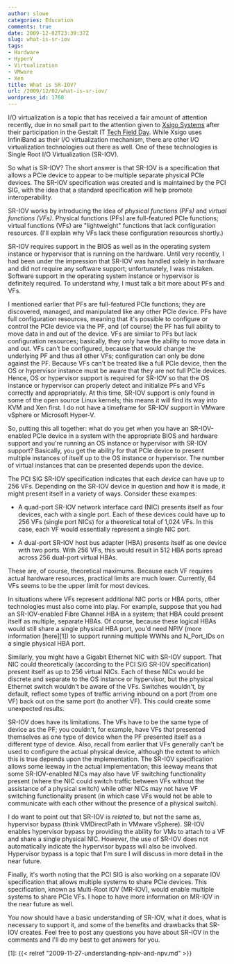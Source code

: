 ```yaml
---
author: slowe
categories: Education
comments: true
date: 2009-12-02T23:39:37Z
slug: what-is-sr-iov
tags:
- Hardware
- HyperV
- Virtualization
- VMware
- Xen
title: What is SR-IOV?
url: /2009/12/02/what-is-sr-iov/
wordpress_id: 1760
---
```


I/O virtualization is a topic that has received a fair amount of attention recently, due in no small part to the attention given to [Xsigo Systems](http://www.xsigo.com) after their participation in the Gestalt IT [Tech Field Day](http://gestaltit.com/featured/top/stephen/tech-field-day-1/). While Xsigo uses InfiniBand as their I/O virtualization mechanism, there are other I/O virtualization technologies out there as well. One of these technologies is Single Root I/O Virtualization (SR-IOV).

So what is SR-IOV? The short answer is that SR-IOV is a specification that allows a PCIe device to appear to be multiple separate physical PCIe devices. The SR-IOV specification was created and is maintained by the PCI SIG, with the idea that a standard specification will help promote interoperability.

SR-IOV works by introducing the idea of _physical functions (PFs)_ and _virtual functions (VFs)_. Physical functions (PFs) are full-featured PCIe functions; virtual functions (VFs) are "lightweight" functions that lack configuration resources. (I'll explain why VFs lack these configuration resources shortly.)

SR-IOV requires support in the BIOS as well as in the operating system instance or hypervisor that is running on the hardware. Until very recently, I had been under the impression that SR-IOV was handled solely in hardware and did not require any software support; unfortunately, I was mistaken. Software support in the operating system instance or hypervisor is definitely required. To understand why, I must talk a bit more about PFs and VFs.

I mentioned earlier that PFs are full-featured PCIe functions; they are discovered, managed, and manipulated like any other PCIe device. PFs have full configuration resources, meaning that it's possible to configure or control the PCIe device via the PF, and (of course) the PF has full ability to move data in and out of the device. VFs are similar to PFs but lack configuration resources; basically, they only have the ability to move data in and out. VFs can't be configured, because that would change the underlying PF and thus all other VFs; configuration can only be done against the PF. Because VFs can't be treated like a full PCIe device, then the OS or hypervisor instance must be aware that they are not full PCIe devices. Hence, OS or hypervisor support is required for SR-IOV so that the OS instance or hypervisor can properly detect and initialize PFs and VFs correctly and appropriately. At this time, SR-IOV support is only found in some of the open source Linux kernels; this means it will find its way into KVM and Xen first. I do not have a timeframe for SR-IOV support in VMware vSphere or Microsoft Hyper-V.

So, putting this all together: what do you get when you have an SR-IOV-enabled PCIe device in a system with the appropriate BIOS and hardware support and you're running an OS instance or hypervisor with SR-IOV support? Basically, you get the ability for that PCIe device to present multiple instances of itself up to the OS instance or hypervisor. The number of virtual instances that can be presented depends upon the device.

The PCI SIG SR-IOV specification indicates that each _device_ can have up to 256 VFs. Depending on the SR-IOV device in question and how it is made, it might present itself in a variety of ways. Consider these exampes:

* A quad-port SR-IOV network interface card (NIC) presents itself as four devices, each with a single port. Each of these devices could have up to 256 VFs (single port NICs) for a theoretical total of 1,024 VFs. In this case, each VF would essentially represent a single NIC port.

* A dual-port SR-IOV host bus adapter (HBA) presents itself as one device with two ports. With 256 VFs, this would result in 512 HBA ports spread across 256 dual-port virtual HBAs.

These are, of course, theoretical maximums. Because each VF requires actual hardware resources, practical limits are much lower. Currently, 64 VFs seems to be the upper limit for most devices.

In situations where VFs represent additional NIC ports or HBA ports, other technologies must also come into play. For example, suppose that you had an SR-IOV-enabled Fibre Channel HBA in a system; that HBA could present itself as multiple, separate HBAs. Of course, because these logical HBAs would still share a single physical HBA port, you'd need NPIV (more information [here][1]) to support running multiple WWNs and N_Port_IDs on a single physical HBA port.

Similarly, you might have a Gigabit Ethernet NIC with SR-IOV support. That NIC could theoretically (according to the PCI SIG SR-IOV specification) present itself as up to 256 virtual NICs. Each of these NICs would be discrete and separate to the OS instance or hypervisor, but the physical Ethernet switch wouldn't be aware of the VFs. Switches wouldn't, by default, reflect some types of traffic arriving inbound on a port (from one VF) back out on the same port (to another VF). This could create some unexpected results.

SR-IOV does have its limitations. The VFs have to be the same type of device as the PF; you couldn't, for example, have VFs that presented themselves as one type of device when the PF presented itself as a different type of device. Also, recall from earlier that VFs generally can't be used to configure the actual physical device, although the extent to which this is true depends upon the implementation. The SR-IOV specification allows some leeway in the actual implementation; this leeway means that some SR-IOV-enabled NICs may also have VF switching functionality present (where the NIC could switch traffic between VFs without the assistance of a physical switch) while other NICs may not have VF switching functionality present (in which case VFs would not be able to communicate with each other without the presence of a physical switch).

I do want to point out that SR-IOV is _related_ to, but not the same as, hypervisor bypass (think VMDirectPath in VMware vSphere). SR-IOV enables hypervisor bypass by providing the ability for VMs to attach to a VF and share a single physical NIC. However, the use of SR-IOV does not automatically indicate the hypervisor bypass will also be involved. Hypervisor bypass is a topic that I'm sure I will discuss in more detail in the near future.

Finally, it's worth noting that the PCI SIG is also working on a separate IOV specification that allows multiple systems to share PCIe devices. This specification, known as Multi-Root IOV (MR-IOV), would enable multiple systems to share PCIe VFs. I hope to have more information on MR-IOV in the near future as well.

You now should have a basic understanding of SR-IOV, what it does, what is necessary to support it, and some of the benefits and drawbacks that SR-IOV creates. Feel free to post any questions you have about SR-IOV in the comments and I'll do my best to get answers for you.

[1]: {{< relref "2009-11-27-understanding-npiv-and-npv.md" >}}
